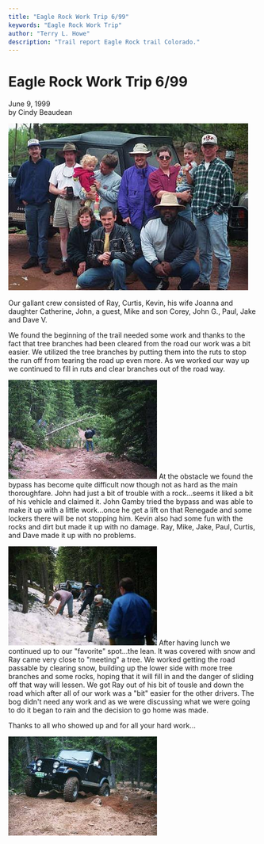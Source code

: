 ```yaml
---
title: "Eagle Rock Work Trip 6/99"
keywords: "Eagle Rock Work Trip"
author: "Terry L. Howe"
description: "Trail report Eagle Rock trail Colorado."
---
```

# Eagle Rock Work Trip 6/99

June 9, 1999  
by Cindy Beaudean  
  
![Work crew](/img/terry/trail/work990604.jpg)

Our gallant crew consisted of Ray, Curtis, Kevin, his wife Joanna and daughter Catherine, John, a guest, Mike and son Corey, John G., Paul, Jake and Dave V. 

We found the beginning of the trail needed some work and thanks to the fact that tree branches had been cleared from the road our work was a bit easier. We utilized the tree branches by putting them into the ruts to stop the run off from tearing the road up even more. As we worked our way up we continued to fill in ruts and clear branches out of the road way. 

![Trees down](/img/terry/trail/work990602.jpg) At the obstacle we found the bypass has become quite difficult now though not as hard as the main thoroughfare. John had just a bit of trouble with a rock...seems it liked a bit of his vehicle and claimed it. John Gamby tried the bypass and was able to make it up with a little work...once he get a lift on that Renegade and some lockers there will be not stopping him. Kevin also had some fun with the rocks and dirt but made it up with no damage. Ray, Mike, Jake, Paul, Curtis, and Dave made it up with no problems. 

![Digging out](/img/terry/trail/work990603.jpg) After having lunch we continued up to our "favorite" spot...the lean. It was covered with snow and Ray came very close to "meeting" a tree. We worked getting the road passable by clearing snow, building up the lower side with more tree branches and some rocks, hoping that it will fill in and the danger of sliding off that way will lessen. We got Ray out of his bit of tousle and down the road which after all of our work was a "bit" easier for the other drivers. The bog didn't need any work and as we were discussing what we were going to do it began to rain and the decision to go home was made. 

Thanks to all who showed up and for all your hard work... 

![Kevin](/img/terry/trail/work990601.jpg)